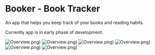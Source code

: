 # Booker - Book Tracker

An app that helps you keep track of your books and reading habits.

Currently app is in early phase of development.

![Overview](doc/screenshots/screenshot1).png)
![Overview](doc/screenshots/screenshot2).png)
![Overview](doc/screenshots/screenshot3).png)
![Overview](doc/screenshots/screenshot4).png)
![Overview](doc/screenshots/screenshot5).png)
![Overview](doc/screenshots/screenshot6).png)

